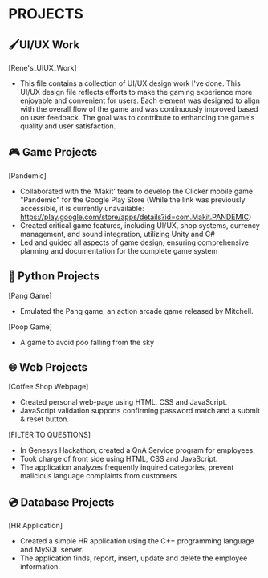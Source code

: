 # PROJECTS

## 🖌️UI/UX Work

[Rene's_UIUX_Work]

- This file contains a collection of UI/UX design work I've done. This UI/UX design file reflects efforts to make the gaming experience more enjoyable and convenient for users. Each element was designed to align with the overall flow of the game and was continuously improved based on user feedback. The goal was to contribute to enhancing the game's quality and user satisfaction.

## 🎮 Game Projects

[Pandemic]
- Collaborated with the 'Makit' team to develop the Clicker mobile game "Pandemic" for the Google Play Store 
(While the link was previously accessible, it is currently unavailable: https://play.google.com/store/apps/details?id=com.Makit.PANDEMIC)
- Created critical game features, including UI/UX, shop systems, currency management, and sound integration, utilizing Unity and C# 
- Led and guided all aspects of game design, ensuring comprehensive planning and documentation for the complete game system 


## 🐍 Python Projects

[Pang Game]
- Emulated the Pang game, an action arcade game released by Mitchell.

[Poop Game]
- A game to avoid poo falling from the sky


## 🌐 Web Projects

[Coffee Shop Webpage]							       
- Created personal web-page using HTML, CSS and JavaScript.
- JavaScript validation supports confirming password match and a submit & reset button.

[FILTER TO QUESTIONS]
- In Genesys Hackathon, created a QnA Service program for employees.
- Took charge of front side using HTML, CSS and JavaScript.
- The application analyzes frequently inquired categories, prevent malicious language complaints from customers


## 💿 Database Projects

[HR Application]						
- Created a simple HR application using the C++ programming language and MySQL server.
- The application finds, report, insert, update and delete the employee information.

